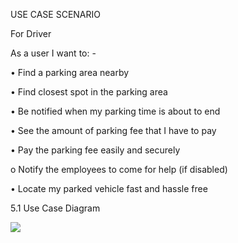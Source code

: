 USE CASE SCENARIO

For Driver

As a user I want to: -

• Find a parking area nearby

• Find closest spot in the parking area

• Be notified when my parking time is about to end

• See the amount of parking fee that I have to pay

• Pay the parking fee easily and securely

o Notify the employees to come for help (if disabled)

• Locate my parked vehicle fast and hassle free

5.1 Use Case Diagram

![](http://users.metropolia.fi/~guyw/SWE/usecase.png)

